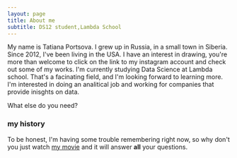 ```yaml
---
layout: page
title: About me
subtitle: DS12 student,Lambda School
---
```


My name is Tatiana Portsova. I grew up in Russia, in a small town in Siberia. Since 2012, I've been living in the USA.
I have an interest in drawing, you're more than welcome to click on the link to my instagram account and check out some of my works.
I'm currently studying Data Science at Lambda school. That's a facinating field, and I'm looking forward to learning more. 
I'm interested in doing an analitical job and working for companies that provide inisghts on data.


What else do you need?

### my history

To be honest, I'm having some trouble remembering right now, so why don't you just watch [my movie](http://en.wikipedia.org/wiki/The_Princess_Bride_%28film%29) and it will answer **all** your questions.
